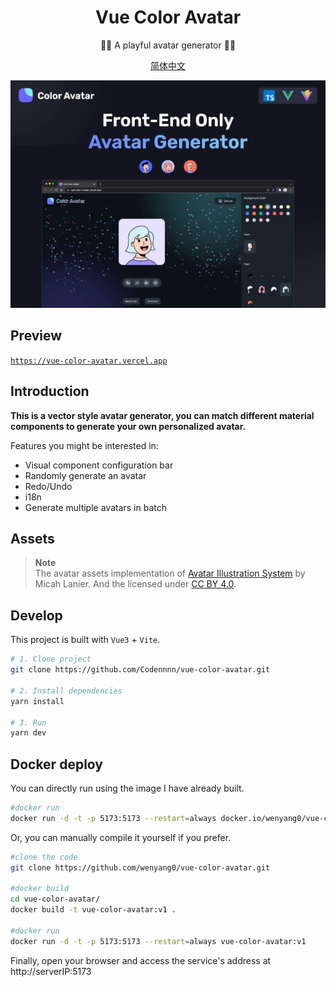 <div align="center">
  <h1>Vue Color Avatar</h1>

  <p>🧑‍🦱 A playful avatar generator 🧑‍🦳</p>

[简体中文](./README-CN.md)

</div>

<a href="https://vue-color-avatar.vercel.app">
  <img src="./images/social-preview-1.png" alt="website-cover" />
</a>

## Preview

[`https://vue-color-avatar.vercel.app`](https://vue-color-avatar.vercel.app)

## Introduction

**This is a vector style avatar generator, you can match different material components to generate your own personalized avatar.**

Features you might be interested in:

- Visual component configuration bar
- Randomly generate an avatar
- Redo/Undo
- i18n
- Generate multiple avatars in batch

## Assets

> **Note**  
> The avatar assets implementation of [Avatar Illustration System](https://www.figma.com/community/file/829741575478342595) by Micah Lanier. And the licensed under [CC BY 4.0](https://creativecommons.org/licenses/by/4.0/).

## Develop

This project is built with `Vue3` + `Vite`.

```sh
# 1. Clone project
git clone https://github.com/Codennnn/vue-color-avatar.git

# 2. Install dependencies
yarn install

# 3. Run
yarn dev
```

## Docker deploy

You can directly run using the image I have already built.
```sh
#docker run
docker run -d -t -p 5173:5173 --restart=always docker.io/wenyang0/vue-color-avatar:latest
```

Or, you can manually compile it yourself if you prefer.

```sh
#clone the code 
git clone https://github.com/wenyang0/vue-color-avatar.git 

#docker build 
cd vue-color-avatar/
docker build -t vue-color-avatar:v1 .

#docker run 
docker run -d -t -p 5173:5173 --restart=always vue-color-avatar:v1
```
Finally, open your browser and access the service's address at http://serverIP:5173

